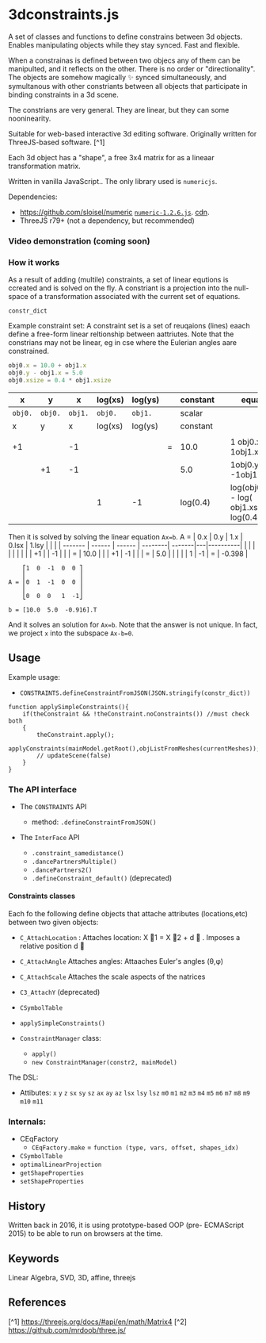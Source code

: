 # 3dconstraints.js

A set of classes and functions to define constrains between 3d objects.
Enables manipulating objects while they stay synced. Fast and flexible.

When a constrainas is defined between two objecs any of them can be manipulted, and it reflects on the other.
There is no order or "directionality". The objects are somehow magically ✨ synced simultaneously, and symultanous with other constriants between all objects that participate in binding constraints in a 3d scene.

The constrians are very general. They are linear, but they can some nooninearity.

Suitable for web-based interactive 3d editing software. Originally written for ThreeJS-based software. [^1]

Each 3d object has a "shape", a free 3x4 matrix for as a lineaar transformation matrix.

Written in vanilla JavaScript.. The only library used is `numericjs`.

Dependencies:
* https://github.com/sloisel/numeric [`numeric-1.2.6.js`](http://www.numericjs.com/lib/numeric-1.2.6.js). [cdn](https://cdnjs.cloudflare.com/ajax/libs/numeric/1.2.6/numeric.min.js).
* ThreeJS r79+ (not a dependency, but recommended)

### Video demonstration (coming soon)

### How it works
As a result of adding (multile) constraints, a set of linear equtions is ccreated and is solved on the fly.
A constriant is a projection into the null-space of a transformation associated with the current set of equations.

`constr_dict`

Example constraint set:
A constraint set is a set of reuqaions (lines) eaach define a free-form linear reltionship between aattriutes. Note that the constrians may not be linear, eg in cse where the Eulerian angles aare constrained.
```javascript
obj0.x = 10.0 + obj1.x
obj0.y - obj1.x = 5.0
obj0.xsize = 0.4 * obj1.xsize
```


| x       |      y |     x  | log(xs) | log(ys)|  | constant | | equation |
| ------- | ------ | ------ | --------| -------|---|----------|--|--|
| `obj0.` | `obj0.`| `obj1.`| `obj0.` | `obj1.`|  | scalar   | | |
| x       |      y |     x  | log(xs) | log(ys)|  | constant | | |
|         |        |        |         |        |   |          | | |
|     +1  |        |    -1  |        |        | =  |  10.0    | |1 obj0.x - 1obj1.x = 10.0 |
|         |   +1   |   -1    |         |        |   |  5.0        | |  1obj0.y -1obj1.x = 5.0 |
|         |        |        |    1     |   -1     |   |  log(0.4)        | |  log(obj0.xsize) - log( obj1.xsize) = log(0.4)|

Then it is solved by solving the linear equation `Ax=b`.
A =
| 0.x  |  0.y |   1.x     | 0.lsx | 1.lsy |  |  |
| ------- | ------ | ------ | --------| -------|---|----------|
|         |        |        |         |        |   |          |
|     +1  |        |    -1  |        |        | =  |  10.0    |
|         |   +1   |   -1    |         |        | =  |  5.0        |
|         |        |        |    1     |   -1     | =  |  -0.398        |

```text
    ⎡1  0  -1  0  0 ⎤
    ⎢               ⎥
A = ⎢0  1  -1  0  0 ⎥
    ⎢               ⎥
    ⎣0  0  0   1  -1⎦

b = [10.0  5.0  -0.916].T
```

And it solves an solution for `Ax=b`.
Note that the answer is not unique. In fact, we project `x` into the subspace `Ax-b=0`.
## Usage
Example usage:
*   `CONSTRAINTS.defineConstraintFromJSON(JSON.stringify(constr_dict))`
```
function applySimpleConstraints(){
    if(theConstraint && !theConstraint.noConstraints()) //must check both
    {
        theConstraint.apply();
        applyConstraints(mainModel.getRoot(),objListFromMeshes(currentMeshes));
        // updateScene(false)
    }
}
```
### The API interface
* The `CONSTRAINTS` API
  * method: `.defineConstraintFromJSON()`

* The `InterFace` API
  * `.constraint_samedistance()`
  * `.dancePartnersMultiple()`
  * `.dancePartners2()`
  * `.defineConstraint_default()` (deprecated)
#### Constraints classes
Each fo the following define objects that attache attributes (locations,etc) between two given objects:
* `C_AttachLocation` : Attaches location: X ⃗1 = X ⃗2 + d ⃗ . Imposes a relative position d ⃗
* `C_AttachAngle` Attaches angles: Attaaches Euler's angles (θ,φ)
* `C_AttachScale` Attaches the scale aspects of the natrices
* `C3_AttachY` (deprecated)

* `CSymbolTable`
*  `applySimpleConstraints()`

* `ConstraintManager` class:
  * `apply()`
  * `new ConstraintManager(constr2, mainModel)`

The DSL:
* Attibutes:
`x`
`y`
`z`
`sx`
`sy`
`sz`
`ax`
`ay`
`az`
`lsx`
`lsy`
`lsz`
`m0`
`m1`
`m2`
`m3`
`m4`
`m5`
`m6`
`m7`
`m8`
`m9`
`m10`
`m11`

### Internals:
* CEqFactory
  * `CEqFactory.make` = `function (type, vars, offset, shapes_idx)`
* `CSymbolTable`
* `optimalLinearProjection`
* `getShapeProperties`
* `setShapeProperties`

## History
Written back in 2016, it is using prototype-based OOP (pre- ECMAScript 2015) to be able to run on browsers at the time.

## Keywords
Linear Algebra, SVD, 3D, affine, threejs
## References
[^1] https://threejs.org/docs/#api/en/math/Matrix4
[^2] https://github.com/mrdoob/three.js/

